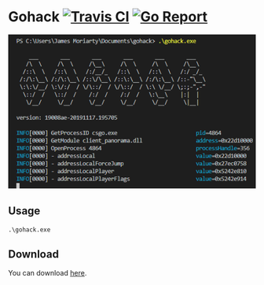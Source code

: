 # Gohack [![Travis CI][3]][4] [![Go Report][1]][2]

![Screenshot](docs/screenshot.png)

## Usage

```
.\gohack.exe
```

## Download

You can download [here][5].

[1]: https://goreportcard.com/badge/github.com/jamesmoriarty/gohack
[2]: https://goreportcard.com/report/github.com/jamesmoriarty/gohack
[3]: https://travis-ci.org/jamesmoriarty/gohack.svg?branch=master
[4]: https://travis-ci.org/jamesmoriarty/gohack
[5]: https://github.com/jamesmoriarty/gohack/releases